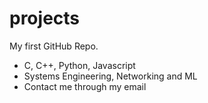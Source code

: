 # projects
My first GitHub Repo.
- C, C++, Python, Javascript
- Systems Engineering, Networking and ML
- Contact me through my email
